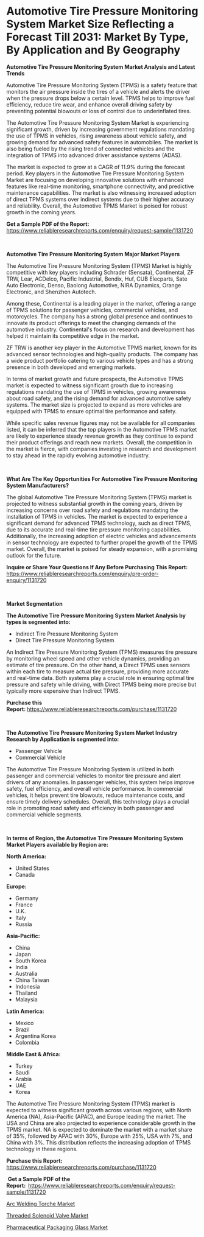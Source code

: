 <p><h1>Automotive Tire Pressure Monitoring System Market Size Reflecting a Forecast Till 2031: Market By Type, By Application and By Geography</h1></p><p><strong>Automotive Tire Pressure Monitoring System Market Analysis and Latest Trends</strong></p>
<p><p>Automotive Tire Pressure Monitoring System (TPMS) is a safety feature that monitors the air pressure inside the tires of a vehicle and alerts the driver when the pressure drops below a certain level. TPMS helps to improve fuel efficiency, reduce tire wear, and enhance overall driving safety by preventing potential blowouts or loss of control due to underinflated tires.</p><p>The Automotive Tire Pressure Monitoring System Market is experiencing significant growth, driven by increasing government regulations mandating the use of TPMS in vehicles, rising awareness about vehicle safety, and growing demand for advanced safety features in automobiles. The market is also being fueled by the rising trend of connected vehicles and the integration of TPMS into advanced driver assistance systems (ADAS).</p><p>The market is expected to grow at a CAGR of 11.9% during the forecast period. Key players in the Automotive Tire Pressure Monitoring System Market are focusing on developing innovative solutions with enhanced features like real-time monitoring, smartphone connectivity, and predictive maintenance capabilities. The market is also witnessing increased adoption of direct TPMS systems over indirect systems due to their higher accuracy and reliability. Overall, the Automotive TPMS Market is poised for robust growth in the coming years.</p></p>
<p><strong>Get a Sample PDF of the Report:&nbsp;</strong> <a href="https://www.reliableresearchreports.com/enquiry/request-sample/1131720">https://www.reliableresearchreports.com/enquiry/request-sample/1131720</a></p>
<p>&nbsp;</p>
<p><strong>Automotive Tire Pressure Monitoring System Major Market Players</strong></p>
<p><p>The Automotive Tire Pressure Monitoring System (TPMS) Market is highly competitive with key players including Schrader (Sensata), Continental, ZF TRW, Lear, ACDelco, Pacific Industrial, Bendix, Huf, CUB Elecparts, Sate Auto Electronic, Denso, Baolong Automotive, NIRA Dynamics, Orange Electronic, and Shenzhen Autotech.</p><p>Among these, Continental is a leading player in the market, offering a range of TPMS solutions for passenger vehicles, commercial vehicles, and motorcycles. The company has a strong global presence and continues to innovate its product offerings to meet the changing demands of the automotive industry. Continental's focus on research and development has helped it maintain its competitive edge in the market.</p><p>ZF TRW is another key player in the Automotive TPMS market, known for its advanced sensor technologies and high-quality products. The company has a wide product portfolio catering to various vehicle types and has a strong presence in both developed and emerging markets.</p><p>In terms of market growth and future prospects, the Automotive TPMS market is expected to witness significant growth due to increasing regulations mandating the use of TPMS in vehicles, growing awareness about road safety, and the rising demand for advanced automotive safety systems. The market size is projected to expand as more vehicles are equipped with TPMS to ensure optimal tire performance and safety.</p><p>While specific sales revenue figures may not be available for all companies listed, it can be inferred that the top players in the Automotive TPMS market are likely to experience steady revenue growth as they continue to expand their product offerings and reach new markets. Overall, the competition in the market is fierce, with companies investing in research and development to stay ahead in the rapidly evolving automotive industry.</p></p>
<p>&nbsp;</p>
<p><strong>What Are The Key Opportunities For Automotive Tire Pressure Monitoring System Manufacturers?</strong></p>
<p><p>The global Automotive Tire Pressure Monitoring System (TPMS) market is projected to witness substantial growth in the coming years, driven by increasing concerns over road safety and regulations mandating the installation of TPMS in vehicles. The market is expected to experience a significant demand for advanced TPMS technology, such as direct TPMS, due to its accurate and real-time tire pressure monitoring capabilities. Additionally, the increasing adoption of electric vehicles and advancements in sensor technology are expected to further propel the growth of the TPMS market. Overall, the market is poised for steady expansion, with a promising outlook for the future.</p></p>
<p><strong>Inquire or Share Your Questions If Any Before Purchasing This Report:</strong> <a href="https://www.reliableresearchreports.com/enquiry/pre-order-enquiry/1131720">https://www.reliableresearchreports.com/enquiry/pre-order-enquiry/1131720</a></p>
<p>&nbsp;</p>
<p><strong>Market Segmentation</strong></p>
<p><strong>The Automotive Tire Pressure Monitoring System Market Analysis by types is segmented into:</strong></p>
<p><ul><li>Indirect Tire Pressure Monitoring System</li><li>Direct Tire Pressure Monitoring System</li></ul></p>
<p><p>An Indirect Tire Pressure Monitoring System (TPMS) measures tire pressure by monitoring wheel speed and other vehicle dynamics, providing an estimate of tire pressure. On the other hand, a Direct TPMS uses sensors within each tire to measure actual tire pressure, providing more accurate and real-time data. Both systems play a crucial role in ensuring optimal tire pressure and safety while driving, with Direct TPMS being more precise but typically more expensive than Indirect TPMS.</p></p>
<p><strong>Purchase this Report:&nbsp;</strong><a href="https://www.reliableresearchreports.com/purchase/1131720">https://www.reliableresearchreports.com/purchase/1131720</a></p>
<p>&nbsp;</p>
<p><strong>The Automotive Tire Pressure Monitoring System Market Industry Research by Application is segmented into:</strong></p>
<p><ul><li>Passenger Vehicle</li><li>Commercial Vehicle</li></ul></p>
<p><p>The Automotive Tire Pressure Monitoring System is utilized in both passenger and commercial vehicles to monitor tire pressure and alert drivers of any anomalies. In passenger vehicles, this system helps improve safety, fuel efficiency, and overall vehicle performance. In commercial vehicles, it helps prevent tire blowouts, reduce maintenance costs, and ensure timely delivery schedules. Overall, this technology plays a crucial role in promoting road safety and efficiency in both passenger and commercial vehicle segments.</p></p>
<p>&nbsp;</p>
<p><strong>In terms of Region, the Automotive Tire Pressure Monitoring System Market Players available by Region are:</strong></p>
<p>
    <p> <strong> North America: </strong>
        <ul>
            <li>United States</li>
            <li>Canada</li>
        </ul>
        </p> 
    <p> <strong> Europe: </strong>
        <ul>
            <li>Germany</li>
            <li>France</li>
            <li>U.K.</li>
            <li>Italy</li>
            <li>Russia</li>
        </ul>
        </p> 
    <p> <strong> Asia-Pacific: </strong>
        <ul>
            <li>China</li>
            <li>Japan</li>
            <li>South Korea</li>
            <li>India</li>
            <li>Australia</li>
            <li>China Taiwan</li>
            <li>Indonesia</li>
            <li>Thailand</li>
            <li>Malaysia</li>
        </ul>
        </p> 
    <p> <strong> Latin America: </strong>
        <ul>
            <li>Mexico</li>
            <li>Brazil</li>
            <li>Argentina Korea</li>
            <li>Colombia</li>
        </ul>
        </p> 
    <p> <strong> Middle East & Africa: </strong>
        <ul>
            <li>Turkey</li>
            <li>Saudi</li>
            <li>Arabia</li>
            <li>UAE</li>
            <li>Korea</li>
        </ul>
    </p>
    </p>
<p><p>The Automotive Tire Pressure Monitoring System (TPMS) market is expected to witness significant growth across various regions, with North America (NA), Asia-Pacific (APAC), and Europe leading the market. The USA and China are also projected to experience considerable growth in the TPMS market. NA is expected to dominate the market with a market share of 35%, followed by APAC with 30%, Europe with 25%, USA with 7%, and China with 3%. This distribution reflects the increasing adoption of TPMS technology in these regions.</p></p>
<p><strong>Purchase this Report: </strong><a href="https://www.reliableresearchreports.com/purchase/1131720">https://www.reliableresearchreports.com/purchase/1131720</a></p>
<p>&nbsp;<strong>Get a Sample PDF of the Report:&nbsp;&nbsp;</strong><a href="https://www.reliableresearchreports.com/enquiry/request-sample/1131720">https://www.reliableresearchreports.com/enquiry/request-sample/1131720</a></p>
<p><strong></strong></p>
<p><p><a href="https://view.publitas.com/reportprime-1/arc-welding-torche-market-a-comprehensive-report-of-its-market-share-growth-trends-2023-2030/">Arc Welding Torche Market</a></p><p><a href="https://view.publitas.com/reportprime-1/insights-into-threaded-solenoid-valve-market-size-analysing-market-share-trends-and-growth-from-2023-to-2030/">Threaded Solenoid Valve Market</a></p><p><a href="https://view.publitas.com/reportprime-1/pharmaceutical-packaging-glass-market-size-market-trends-and-growth-outlook-forecasted-for-period-from-2023-to-2030/">Pharmaceutical Packaging Glass Market</a></p></p>